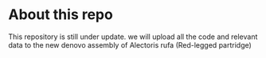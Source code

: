 # About this repo

This repository is still under update. we will upload all the code and relevant data 
to the new denovo assembly of Alectoris rufa (Red-legged partridge)
